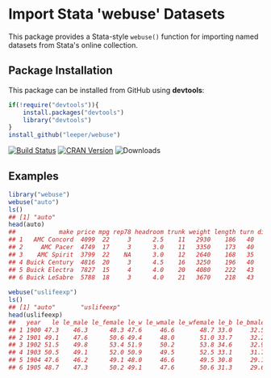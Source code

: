 # Import Stata 'webuse' Datasets #

This package provides a Stata-style `webuse()` function for importing named datasets from Stata's online collection.

## Package Installation ##

This package can be installed from GitHub using **devtools**:

```R
if(!require("devtools")){
    install.packages("devtools")
    library("devtools")
}
install_github("leeper/webuse")
```

[![Build Status](https://travis-ci.org/leeper/webuse.png?branch=master)](https://travis-ci.org/leeper/webuse)
[![CRAN Version](http://www.r-pkg.org/badges/version/webuse)](http://cran.r-project.org/package=webuse)
![Downloads](http://cranlogs.r-pkg.org/badges/webuse)

## Examples ##

```R
library("webuse")
webuse("auto")
ls()
## [1] "auto"
head(auto)
##            make price mpg rep78 headroom trunk weight length turn displacement gear_ratio foreign
## 1   AMC Concord  4099  22     3      2.5    11   2930    186   40          121       3.58       0
## 2     AMC Pacer  4749  17     3      3.0    11   3350    173   40          258       2.53       0
## 3    AMC Spirit  3799  22    NA      3.0    12   2640    168   35          121       3.08       0
## 4 Buick Century  4816  20     3      4.5    16   3250    196   40          196       2.93       0
## 5 Buick Electra  7827  15     4      4.0    20   4080    222   43          350       2.41       0
## 6 Buick LeSabre  5788  18     3      4.0    21   3670    218   43          231       2.73       0
 
webuse("uslifeexp")
ls()
## [1] "auto"       "uslifeexp"
head(uslifeexp)
##   year   le le_male le_female le_w le_wmale le_wfemale le_b le_bmale le_bfemale
## 1 1900 47.3    46.3      48.3 47.6     46.6       48.7 33.0     32.5       33.5
## 2 1901 49.1    47.6      50.6 49.4     48.0       51.0 33.7     32.2       35.3
## 3 1902 51.5    49.8      53.4 51.9     50.2       53.8 34.6     32.9       36.4
## 4 1903 50.5    49.1      52.0 50.9     49.5       52.5 33.1     31.7       34.6
## 5 1904 47.6    46.2      49.1 48.0     46.6       49.5 30.8     29.1       32.7
## 6 1905 48.7    47.3      50.2 49.1     47.6       50.6 31.3     29.6       33.1
```
